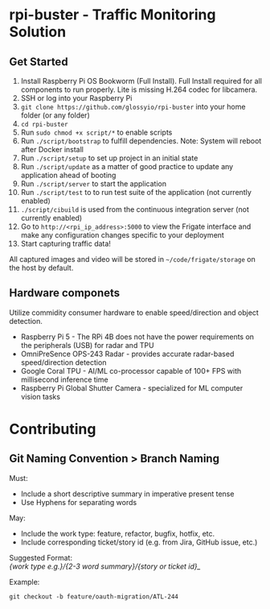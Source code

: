 # rpi-buster - Traffic Monitoring Solution

## Get Started
1. Install Raspberry Pi OS Bookworm (Full Install). Full Install required for all components to run properly. Lite is missing H.264 codec for libcamera.
1. SSH or log into your Raspberry Pi
1. `git clone https://github.com/glossyio/rpi-buster` into your home folder (or any folder)
1. `cd rpi-buster` 
1. Run `sudo chmod +x script/*` to enable scripts
1. Run `./script/bootstrap` to fulfill dependencies. Note: System will reboot after Docker install
1. Run `./script/setup` to set up project in an initial state
1. Run `./script/update` as a matter of good practice to update any application ahead of booting
1. Run `./script/server` to start the application
1. Run `./script/test` to to run test suite of the application (not currently enabled)
1. `./script/cibuild` is used from the continuous integration server (not currently enabled)
1. Go to `http://<rpi_ip_address>:5000` to view the Frigate interface and make any configuration changes specific to your deployment
1. Start capturing traffic data!

All captured images and video will be stored in `~/code/frigate/storage` on the host by default.

## Hardware componets
Utilize commidity consumer hardware to enable speed/direction and object detection.

- Raspberry Pi 5 - The RPi 4B does not have the power requirements on the peripherals (USB) for radar and TPU
- OmniPreSence OPS-243 Radar - provides accurate radar-based speed/direction detection
- Google Coral TPU - AI/ML co-processor capable of 100+ FPS with millisecond inference time
- Raspberry Pi Global Shutter Camera - specialized for ML computer vision tasks

# Contributing

## Git Naming Convention > Branch Naming

Must:
- Include a short descriptive summary in imperative present tense
- Use Hyphens for separating words

May:
- Include the work type: feature, refactor, bugfix, hotfix, etc.
- Include corresponding ticket/story id (e.g. from Jira, GitHub issue, etc.)

Suggested Format:   
*{work type e.g.}/{2-3 word summary}/{story or ticket id}_*

Example:
```git
git checkout -b feature/oauth-migration/ATL-244
```